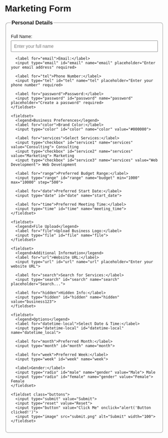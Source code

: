 <!DOCTYPE html>
<html lang="en">
<head>
  <meta charset="UTF-8">
  <meta name="viewport" content="width=device-width, initial-scale=1.0">
  <title>Business Form</title>
  <style>
    body {
      font-family: Arial, sans-serif;
      margin: 20px;
    }
    form {
      max-width: 600px;
      margin: auto;
    }
    fieldset {
      margin-bottom: 20px;
      border-radius: 8px;
      padding: 15px;
    }
    legend {
      font-size: 1.2em;
      font-weight: bold;
    }
    label {
      display: block;
      margin-top: 10px;
    }
    input, select, textarea {
      width: 100%;
      margin-top: 5px;
      padding: 8px;
      font-size: 1em;
    }
    input[type="radio"], input[type="checkbox"] {
      width: auto;
      margin-right: 5px;
    }
    .buttons {
      display: flex;
      gap: 10px;
      margin-top: 15px;
    }
  </style>
</head>
<body>
  <h1>Marketing Form</h1>
  <form method="post" action="process.php">
    <fieldset>
      <legend>Personal Details</legend>
      <label for="name">Full Name:</label>
      <input type="text" id="name" name="name" placeholder="Enter your full name" required>
      
      <label for="email">Email:</label>
      <input type="email" id="email" name="email" placeholder="Enter your email address" required>
      
      <label for="tel">Phone Number:</label>
      <input type="tel" id="tel" name="tel" placeholder="Enter your phone number" required>
      
      <label for="password">Password:</label>
      <input type="password" id="password" name="password" placeholder="Create a password" required>
    </fieldset>

    <fieldset>
      <legend>Business Preferences</legend>
      <label for="color">Brand Color:</label>
      <input type="color" id="color" name="color" value="#000000">

      <label for="services">Select Services:</label>
      <input type="checkbox" id="service1" name="services" value="Consulting"> Consulting
      <input type="checkbox" id="service2" name="services" value="Marketing"> Marketing
      <input type="checkbox" id="service3" name="services" value="Web Development"> Web Development
      
      <label for="range">Preferred Budget Range:</label>
      <input type="range" id="range" name="budget" min="1000" max="10000" step="500">
      
      <label for="date">Preferred Start Date:</label>
      <input type="date" id="date" name="start_date">
      
      <label for="time">Preferred Meeting Time:</label>
      <input type="time" id="time" name="meeting_time">
    </fieldset>

    <fieldset>
      <legend>File Upload</legend>
      <label for="file">Upload Business Logo:</label>
      <input type="file" id="file" name="file">
    </fieldset>

    <fieldset>
      <legend>Additional Information</legend>
      <label for="url">Website URL:</label>
      <input type="url" id="url" name="url" placeholder="Enter your website URL">

      <label for="search">Search for Services:</label>
      <input type="search" id="search" name="search" placeholder="Search...">

      <label for="hidden">Hidden Info:</label>
      <input type="hidden" id="hidden" name="hidden" value="business123">
    </fieldset>

    <fieldset>
      <legend>Options</legend>
      <label for="datetime-local">Select Date & Time:</label>
      <input type="datetime-local" id="datetime-local" name="datetime_local">

      <label for="month">Preferred Month:</label>
      <input type="month" id="month" name="month">

      <label for="week">Preferred Week:</label>
      <input type="week" id="week" name="week">

      <label>Gender:</label>
      <input type="radio" id="male" name="gender" value="Male"> Male
      <input type="radio" id="female" name="gender" value="Female"> Female
    </fieldset>

    <fieldset class="buttons">
      <input type="submit" value="Submit">
      <input type="reset" value="Reset">
      <input type="button" value="Click Me" onclick="alert('Button clicked!')">
      <input type="image" src="submit.png" alt="Submit" width="100">
    </fieldset>
  </form>
</body>
</html>
